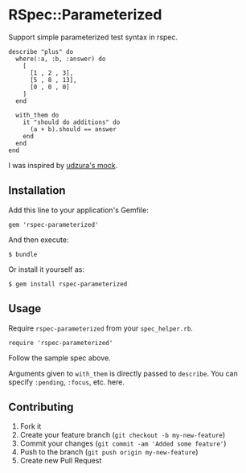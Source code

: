 # RSpec::Parameterized

Support simple parameterized test syntax in rspec.

    describe "plus" do
      where(:a, :b, :answer) do
        [
          [1 , 2 , 3],
          [5 , 8 , 13],
          [0 , 0 , 0]
        ]
      end
    
      with_them do
        it "should do additions" do
          (a + b).should == answer
        end
      end
    end

I was inspired by [udzura's mock](https://gist.github.com/1881139).

## Installation

Add this line to your application's Gemfile:

    gem 'rspec-parameterized'

And then execute:

    $ bundle

Or install it yourself as:

    $ gem install rspec-parameterized

## Usage

Require `rspec-parameterized` from your `spec_helper.rb`.

    require 'rspec-parameterized'

Follow the sample spec above.

Arguments given to `with_them` is directly passed to `describe`.  You can specify `:pending`, `:focus`, etc. here.

## Contributing

1. Fork it
2. Create your feature branch (`git checkout -b my-new-feature`)
3. Commit your changes (`git commit -am 'Added some feature'`)
4. Push to the branch (`git push origin my-new-feature`)
5. Create new Pull Request
